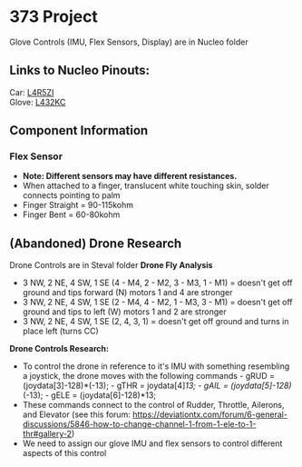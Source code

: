 # 373 Project
Glove Controls (IMU, Flex Sensors, Display) are in Nucleo folder

## Links to Nucleo Pinouts:
Car: [L4R5ZI](https://os.mbed.com/platforms/NUCLEO-L4R5ZI/) \
Glove: [L432KC](https://os.mbed.com/platforms/ST-Nucleo-L432KC/)

## Component Information
### Flex Sensor
- **Note: Different sensors may have different resistances.**
- When attached to a finger, translucent white touching skin, solder connects pointing to palm
- Finger Straight = 90-115kohm
- Finger Bent = 60-80kohm

## (Abandoned) Drone Research
Drone Controls are in Steval folder
**Drone Fly Analysis**
- 3 NW, 2 NE, 4 SW, 1 SE (4 - M4, 2 - M2, 3 - M3, 1 - M1) = doesn't get off ground and tips forward (N) motors 1 and 4 are stronger
- 3 NW, 2 NE, 4 SW, 1 SE (2 - M4, 4 - M2, 1 - M3, 3 - M1) = doesn't get off ground and tips to left (W) motors 1 and 2 are stronger
- 3 NW, 2 NE, 4 SW, 1 SE (2, 4, 3, 1) = doesn't get off ground and turns in place left (turns CC)

**Drone Controls Research:**
- To control the drone in reference to it's IMU with something resembling a joystick, the drone moves with the following commands
      - gRUD = (joydata[3]-128)*(-13);
      - gTHR = joydata[4]*13;
			- gAIL = (joydata[5]-128)*(-13);
			- gELE = (joydata[6]-128)*13;
- These commands connect to the control of Rudder, Throttle, Ailerons, and Elevator (see this forum: https://deviationtx.com/forum/6-general-discussions/5846-how-to-change-channel-1-from-1-ele-to-1-thr#gallery-2)
- We need to assign our glove IMU and flex sensors to control different aspects of this control
